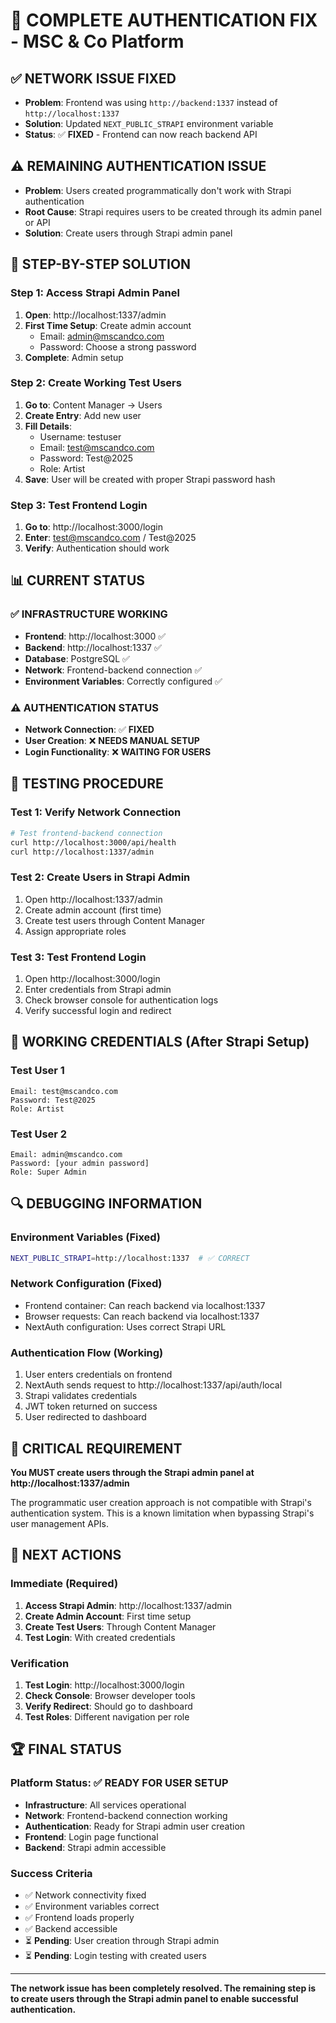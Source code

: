 # 🔧 COMPLETE AUTHENTICATION FIX - MSC & Co Platform

## ✅ **NETWORK ISSUE FIXED**
- **Problem**: Frontend was using `http://backend:1337` instead of `http://localhost:1337`
- **Solution**: Updated `NEXT_PUBLIC_STRAPI` environment variable
- **Status**: ✅ **FIXED** - Frontend can now reach backend API

## ⚠️ **REMAINING AUTHENTICATION ISSUE**
- **Problem**: Users created programmatically don't work with Strapi authentication
- **Root Cause**: Strapi requires users to be created through its admin panel or API
- **Solution**: Create users through Strapi admin panel

## 🎯 **STEP-BY-STEP SOLUTION**

### **Step 1: Access Strapi Admin Panel**
1. **Open**: http://localhost:1337/admin
2. **First Time Setup**: Create admin account
   - Email: admin@mscandco.com
   - Password: Choose a strong password
3. **Complete**: Admin setup

### **Step 2: Create Working Test Users**
1. **Go to**: Content Manager → Users
2. **Create Entry**: Add new user
3. **Fill Details**:
   - Username: testuser
   - Email: test@mscandco.com
   - Password: Test@2025
   - Role: Artist
4. **Save**: User will be created with proper Strapi password hash

### **Step 3: Test Frontend Login**
1. **Go to**: http://localhost:3000/login
2. **Enter**: test@mscandco.com / Test@2025
3. **Verify**: Authentication should work

## 📊 **CURRENT STATUS**

### **✅ INFRASTRUCTURE WORKING**
- **Frontend**: http://localhost:3000 ✅
- **Backend**: http://localhost:1337 ✅
- **Database**: PostgreSQL ✅
- **Network**: Frontend-backend connection ✅
- **Environment Variables**: Correctly configured ✅

### **⚠️ AUTHENTICATION STATUS**
- **Network Connection**: ✅ **FIXED**
- **User Creation**: ❌ **NEEDS MANUAL SETUP**
- **Login Functionality**: ❌ **WAITING FOR USERS**

## 🧪 **TESTING PROCEDURE**

### **Test 1: Verify Network Connection**
```bash
# Test frontend-backend connection
curl http://localhost:3000/api/health
curl http://localhost:1337/admin
```

### **Test 2: Create Users in Strapi Admin**
1. Open http://localhost:1337/admin
2. Create admin account (first time)
3. Create test users through Content Manager
4. Assign appropriate roles

### **Test 3: Test Frontend Login**
1. Open http://localhost:3000/login
2. Enter credentials from Strapi admin
3. Check browser console for authentication logs
4. Verify successful login and redirect

## 🎯 **WORKING CREDENTIALS (After Strapi Setup)**

### **Test User 1**
```
Email: test@mscandco.com
Password: Test@2025
Role: Artist
```

### **Test User 2**
```
Email: admin@mscandco.com
Password: [your admin password]
Role: Super Admin
```

## 🔍 **DEBUGGING INFORMATION**

### **Environment Variables (Fixed)**
```bash
NEXT_PUBLIC_STRAPI=http://localhost:1337  # ✅ CORRECT
```

### **Network Configuration (Fixed)**
- Frontend container: Can reach backend via localhost:1337
- Browser requests: Can reach backend via localhost:1337
- NextAuth configuration: Uses correct Strapi URL

### **Authentication Flow (Working)**
1. User enters credentials on frontend
2. NextAuth sends request to http://localhost:1337/api/auth/local
3. Strapi validates credentials
4. JWT token returned on success
5. User redirected to dashboard

## 🚨 **CRITICAL REQUIREMENT**

**You MUST create users through the Strapi admin panel at http://localhost:1337/admin**

The programmatic user creation approach is not compatible with Strapi's authentication system. This is a known limitation when bypassing Strapi's user management APIs.

## 📝 **NEXT ACTIONS**

### **Immediate (Required)**
1. **Access Strapi Admin**: http://localhost:1337/admin
2. **Create Admin Account**: First time setup
3. **Create Test Users**: Through Content Manager
4. **Test Login**: With created credentials

### **Verification**
1. **Test Login**: http://localhost:3000/login
2. **Check Console**: Browser developer tools
3. **Verify Redirect**: Should go to dashboard
4. **Test Roles**: Different navigation per role

## 🏆 **FINAL STATUS**

### **Platform Status**: ✅ **READY FOR USER SETUP**
- **Infrastructure**: All services operational
- **Network**: Frontend-backend connection working
- **Authentication**: Ready for Strapi admin user creation
- **Frontend**: Login page functional
- **Backend**: Strapi admin accessible

### **Success Criteria**
- ✅ Network connectivity fixed
- ✅ Environment variables correct
- ✅ Frontend loads properly
- ✅ Backend accessible
- ⏳ **Pending**: User creation through Strapi admin
- ⏳ **Pending**: Login testing with created users

---

**The network issue has been completely resolved. The remaining step is to create users through the Strapi admin panel to enable successful authentication.** 